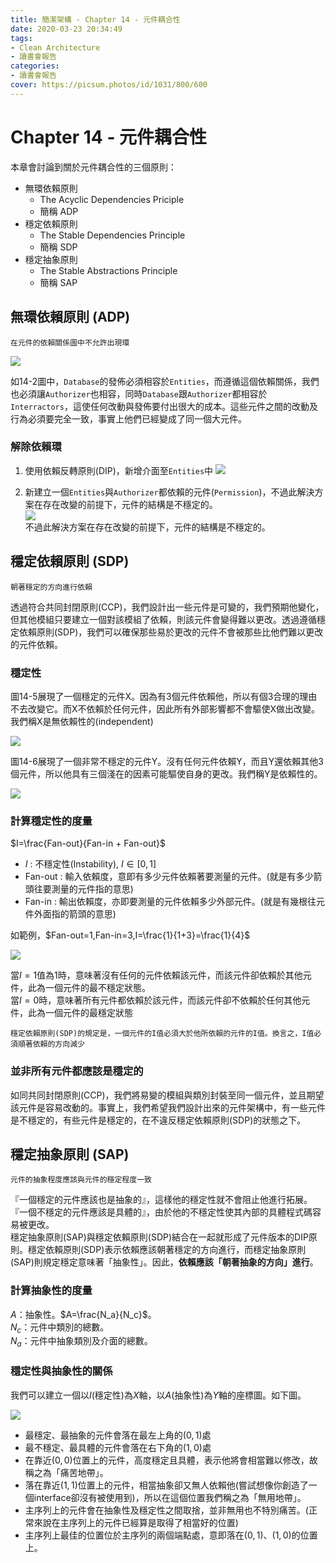 ```yaml
---
title: 簡潔架構 - Chapter 14 - 元件耦合性
date: 2020-03-23 20:34:49
tags:
- Clean Architecture
- 讀書會報告
categories: 
- 讀書會報告
cover: https://picsum.photos/id/1031/800/600
---
```

# Chapter 14 - 元件耦合性

本章會討論到關於元件耦合性的三個原則：

- 無環依賴原則
  - The Acyclic Dependencies Priciple
  - 簡稱 ADP
- 穩定依賴原則
  -  The Stable Dependencies Principle
  - 簡稱 SDP
- 穩定抽象原則
  - The Stable Abstractions Principle
  - 簡稱 SAP

## 無環依賴原則 (ADP)

    在元件的依賴關係圖中不允許出現環

![](14-2.png)

如14-2圖中，`Database`的發佈必須相容於`Entities`，而遵循這個依賴關係，我們也必須讓`Authorizer`也相容，同時`Database`跟`Authorizer`都相容於`Interractors`，這使任何改動與發佈要付出很大的成本。這些元件之間的改動及行為必須要完全一致，事實上他們已經變成了同一個大元件。

### 解除依賴環

1. 使用依賴反轉原則(DIP)，新增介面至`Entities`中
![](14-3.png)

2. 新建立一個`Entities`與`Authorizer`都依賴的元件(`Permission`)，不過此解決方案在存在改變的前提下，元件的結構是不穩定的。<br />
   ![](14-4.png)<br />
   不過此解決方案在存在改變的前提下，元件的結構是不穩定的。

## 穩定依賴原則 (SDP)

    朝著穩定的方向進行依賴

透過符合共同封閉原則(CCP)，我們設計出一些元件是可變的，我們預期他變化，但其他模組只要建立一個對該模組了依賴，則該元件會變得難以更改。透過遵循穩定依賴原則(SDP)，我們可以確保那些易於更改的元件不會被那些比他們難以更改的元件依賴。

### 穩定性

圖14-5展現了一個穩定的元件X。因為有3個元件依賴他，所以有個3合理的理由不去改變它。而X不依賴於任何元件，因此所有外部影響都不會驅使X做出改變。我們稱X是無依賴性的(independent)<br/>

![](14-5.png)<br/>

圖14-6展現了一個非常不穩定的元件Y。沒有任何元件依賴Y，而且Y還依賴其他3個元件，所以他具有三個淺在的因素可能驅使自身的更改。我們稱Y是依賴性的。<br/>

![](14-6.png)<br/>

### 計算穩定性的度量

$I=\frac{Fan-out}{Fan-in + Fan-out}$ <br/>

- $I$ : 不穩定性(Instability), $I\in[0,1]$
- Fan-out : 輸入依賴度，意即有多少元件依賴著要測量的元件。(就是有多少箭頭往要測量的元件指的意思)
- Fan-in : 輸出依賴度，亦即要測量的元件依賴多少外部元件。(就是有幾根往元件外面指的箭頭的意思)
  
如範例，$Fan-out=1,Fan-in=3,I=\frac{1}{1+3}=\frac{1}{4}$ <br/>

![](14-7.png) <br/>

當$I=1$值為1時，意味著沒有任何的元件依賴該元件，而該元件卻依賴於其他元件，此為一個元件的最不穩定狀態。<br/>
當$I=0$時，意味著所有元件都依賴於該元件，而該元件卻不依賴於任何其他元件，此為一個元件的最穩定狀態<br/>

    穩定依賴原則(SDP)的規定是，一個元件的I值必須大於他所依賴的元件的I值。換言之，I值必須順著依賴的方向減少

### 並非所有元件都應該是穩定的

如同共同封閉原則(CCP)，我們將易變的模組與類別封裝至同一個元件，並且期望該元件是容易改動的。事實上，我們希望我們設計出來的元件架構中，有一些元件是不穩定的，有些元件是穩定的，在不違反穩定依賴原則(SDP)的狀態之下。

## 穩定抽象原則 (SAP)

    元件的抽象程度應該與元件的穩定程度一致

『一個穩定的元件應該也是抽象的』，這樣他的穩定性就不會阻止他進行拓展。<br/>
『一個不穩定的元件應該是具體的』，由於他的不穩定性使其內部的具體程式碼容易被更改。<br/>
穩定抽象原則(SAP)與穩定依賴原則(SDP)結合在一起就形成了元件版本的DIP原則。穩定依賴原則(SDP)表示依賴應該朝著穩定的方向進行，而穩定抽象原則(SAP)則規定穩定意味著「抽象性」。因此，**依賴應該「朝著抽象的方向」進行**。

### 計算抽象性的度量

$A$：抽象性。$A=\frac{N_a}{N_c}$。<br/>
$N_c$：元件中類別的總數。<br/>
$N_a$：元件中抽象類別及介面的總數。<br/>

### 穩定性與抽象性的關係

我們可以建立一個以$I$(穩定性)為$X$軸，以$A$(抽象性)為$Y$軸的座標圖。如下圖。

![](resource/14-13.png)<br/>

* 最穩定、最抽象的元件會落在最左上角的$(0,1)$處
* 最不穩定、最具體的元件會落在右下角的$(1,0)$處
* 在靠近$(0,0)$位置上的元件，高度穩定且具體，表示他將會相當難以修改，故稱之為「痛苦地帶」。
* 落在靠近$(1,1)$位置上的元件，相當抽象卻又無人依賴他(嘗試想像你創造了一個interface卻沒有被使用到)，所以在這個位置我們稱之為「無用地帶」。
* 主序列上的元件會在抽象性及穩定性之間取捨，並非無用也不特別痛苦。(正常來說在主序列上的元件已經算是取得了相當好的位置)
* 主序列上最佳的位置位於主序列的兩個端點處，意即落在$(0,1)$、$(1,0)$的位置上。